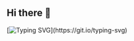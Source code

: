 ## Hi there 👋

[![Typing SVG]([https://readme-typing-svg.demolab.com/?lines=whoami\?;Second+line+of+text](https://readme-typing-svg.demolab.com/?lines=whoami?;Software+Engineer;Graduate+Student;Security+Researcher;))](https://git.io/typing-svg)
<!--
**TonyDuran/TonyDuran** is a ✨ _special_ ✨ repository because its `README.md` (this file) appears on your GitHub profile.

Here are some ideas to get you started:

- 🔭 I’m currently working on ...
- 🌱 I’m currently learning ...
- 👯 I’m looking to collaborate on ...
- 🤔 I’m looking for help with ...
- 💬 Ask me about ...
- 📫 How to reach me: ...
- 😄 Pronouns: ...
- ⚡ Fun fact: ...
-->
